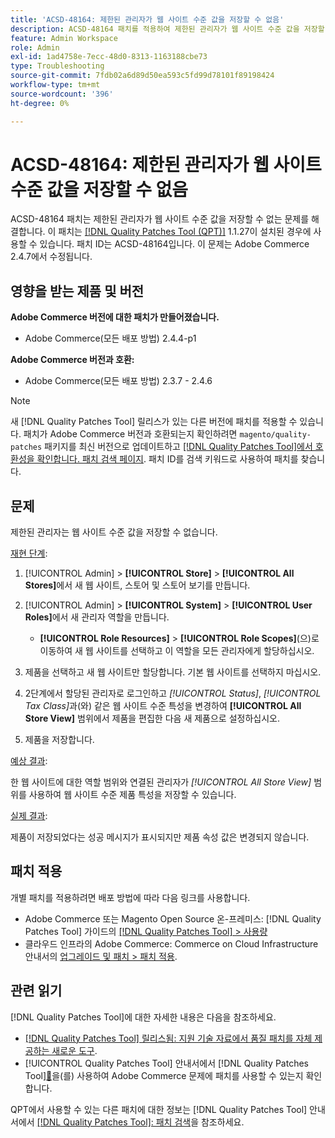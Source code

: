```yaml
---
title: 'ACSD-48164: 제한된 관리자가 웹 사이트 수준 값을 저장할 수 없음'
description: ACSD-48164 패치를 적용하여 제한된 관리자가 웹 사이트 수준 값을 저장할 수 없는 Adobe Commerce 문제를 해결합니다.
feature: Admin Workspace
role: Admin
exl-id: 1ad4758e-7ecc-48d0-8313-1163188cbe73
type: Troubleshooting
source-git-commit: 7fdb02a6d89d50ea593c5fd99d78101f89198424
workflow-type: tm+mt
source-wordcount: '396'
ht-degree: 0%

---
```


# ACSD-48164: 제한된 관리자가 웹 사이트 수준 값을 저장할 수 없음

ACSD-48164 패치는 제한된 관리자가 웹 사이트 수준 값을 저장할 수 없는 문제를 해결합니다. 이 패치는 [[!DNL Quality Patches Tool (QPT)]](https://experienceleague.adobe.com/en/docs/commerce-operations/tools/quality-patches-tool/quality-patches-tool-to-self-serve-quality-patches) 1.1.27이 설치된 경우에 사용할 수 있습니다. 패치 ID는 ACSD-48164입니다. 이 문제는 Adobe Commerce 2.4.7에서 수정됩니다.

## 영향을 받는 제품 및 버전

**Adobe Commerce 버전에 대한 패치가 만들어졌습니다.**

* Adobe Commerce(모든 배포 방법) 2.4.4-p1

**Adobe Commerce 버전과 호환:**

* Adobe Commerce(모든 배포 방법) 2.3.7 - 2.4.6

>[!NOTE]
>
>새 [!DNL Quality Patches Tool] 릴리스가 있는 다른 버전에 패치를 적용할 수 있습니다. 패치가 Adobe Commerce 버전과 호환되는지 확인하려면 `magento/quality-patches` 패키지를 최신 버전으로 업데이트하고 [[!DNL Quality Patches Tool]에서 호환성을 확인합니다. 패치 검색 페이지](https://experienceleague.adobe.com/tools/commerce-quality-patches/index.html). 패치 ID를 검색 키워드로 사용하여 패치를 찾습니다.

## 문제

제한된 관리자는 웹 사이트 수준 값을 저장할 수 없습니다.

<u>재현 단계</u>:

1. [!UICONTROL Admin] > **[!UICONTROL Store]** > **[!UICONTROL All Stores]**&#x200B;에서 새 웹 사이트, 스토어 및 스토어 보기를 만듭니다.
1. [!UICONTROL Admin] > **[!UICONTROL System]** > **[!UICONTROL User Roles]**&#x200B;에서 새 관리자 역할을 만듭니다.

   * **[!UICONTROL Role Resources]** > **[!UICONTROL Role Scopes]**(으)로 이동하여 새 웹 사이트를 선택하고 이 역할을 모든 관리자에게 할당하십시오.

1. 제품을 선택하고 새 웹 사이트만 할당합니다. 기본 웹 사이트를 선택하지 마십시오.
1. 2단계에서 할당된 관리자로 로그인하고 *[!UICONTROL Status]*, *[!UICONTROL Tax Class]*&#x200B;과(와) 같은 웹 사이트 수준 특성을 변경하여 **[!UICONTROL All Store View]** 범위에서 제품을 편집한 다음 새 제품으로 설정하십시오.
1. 제품을 저장합니다.

<u>예상 결과</u>:

한 웹 사이트에 대한 역할 범위와 연결된 관리자가 *[!UICONTROL All Store View]* 범위를 사용하여 웹 사이트 수준 제품 특성을 저장할 수 있습니다.

<u>실제 결과</u>:

제품이 저장되었다는 성공 메시지가 표시되지만 제품 속성 값은 변경되지 않습니다.

## 패치 적용

개별 패치를 적용하려면 배포 방법에 따라 다음 링크를 사용합니다.

* Adobe Commerce 또는 Magento Open Source 온-프레미스: [!DNL Quality Patches Tool] 가이드의 [[!DNL Quality Patches Tool] > 사용량](/help/tools/quality-patches-tool/usage.md)
* 클라우드 인프라의 Adobe Commerce: Commerce on Cloud Infrastructure 안내서의 [업그레이드 및 패치 > 패치 적용](https://experienceleague.adobe.com/docs/commerce-cloud-service/user-guide/develop/upgrade/apply-patches.html).

## 관련 읽기

[!DNL Quality Patches Tool]에 대한 자세한 내용은 다음을 참조하세요.

* [[!DNL Quality Patches Tool] 릴리스됨: 지원 기술 자료에서 품질 패치를 자체 제공하는 새로운 도구](https://experienceleague.adobe.com/en/docs/commerce-operations/tools/quality-patches-tool/quality-patches-tool-to-self-serve-quality-patches).
* [!UICONTROL Quality Patches Tool] 안내서에서  [!DNL Quality Patches Tool][&#128279;](/help/tools/quality-patches-tool/patches-available-in-qpt/check-patch-for-magento-issue-with-magento-quality-patches.md)을(를) 사용하여 Adobe Commerce 문제에 패치를 사용할 수 있는지 확인합니다.


QPT에서 사용할 수 있는 다른 패치에 대한 정보는 [!DNL Quality Patches Tool] 안내서에서 [[!DNL Quality Patches Tool]: 패치 검색](https://experienceleague.adobe.com/tools/commerce-quality-patches/index.html)을 참조하세요.
